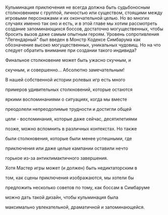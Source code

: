 Кульминация приключения не всегда должна быть судьбоносным столкновением с группой, личностью или существом, стоящими между игровыми персонажами и их окончательной целью. Но во многих случаях именно так оно и есть, и в этой главе мы хотим рассмотреть создание запоминающихся боссов, достаточно могущественных, чтобы бросить вызов даже самым опытным героям. Уровень сопротивления "Легендарный" был введен в Монстр Кодексе Симбарума как обозначение высоко могущественных, уникальных чудовищ. Но на что следует обратить внимание при создании такого индивида?

Финальное столкновение может быть ужасно скучным, и

скучным, и совершенно... Абсолютно замечательным!

В нашей собственной истории ролевых игр есть много

примеров удивительных столкновений, которые остаются

яркими воспоминаниями о ситуациях, когда мы вместе

преодолели непреодолимые трудности и достигли общей

цели - воспоминания, которые даже сейчас, десятилетиями

позже, можно вспомнить в различных контекстах. Но также

были столкновения, которые были менее успешными, где

приключения или даже целые кампании оставили нечто

горькое из-за антиклимактичного завершения.

Хотя Мастер игры может (и должен) быть недиктаторским в

том, как сцены приключения изображаются, мы хотели бы

предложить несколько советов по тому, как боссам в Симбаруме

можно дать такой дизайн, чтобы кульминация была

максимально увлекательной, драматичной и запоминающейся.